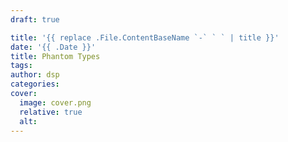 ```yaml
---
draft: true

title: '{{ replace .File.ContentBaseName `-` ` ` | title }}'
date: '{{ .Date }}'
title: Phantom Types
tags:
author: dsp
categories:
cover:
  image: cover.png
  relative: true
  alt:
---
```

